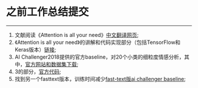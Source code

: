 # 之前工作总结提交
***************
1. 文献阅读《Attention is all your need》[中文翻译网页](https://www.yiyibooks.cn/yiyibooks/Attention_Is_All_You_Need/index.html
); 
2. 《Attention is all your need》的讲解和代码实现部分（包括TensorFlow和Keras版本）[链接](https://mp.weixin.qq.com/s/q3OVJypM6HZQc58JpKJgVA);
3. AI Challenger2018提供的官方baseline，对20个小类的细粒度情感分析，其中，[官方网站和数据集下载](https://challenger.ai/competition/fsauor2018);
4. 3的部分，[官方代码](https://github.com/AIChallenger/AI_Challenger_2018/tree/master/Baselines/opinion_questions_machine_reading_comprehension2018_baseline);
5. 找到另一个fasttext版本，训练时间减少[fast-text版ai challenger baseline](https://github.com/panyang/fastText-for-AI-Challenger-Sentiment-Analysis);
